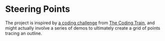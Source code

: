 # Steering Points

The project is inspired by [a coding challenge](https://youtu.be/4hA7G3gup-4) from [The Coding Train](https://thecodingtrain.com/), and might actually involve a series of demos to ultimately create a grid of points tracing an outline.
